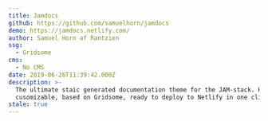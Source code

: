 ```yaml
---
title: Jamdocs
github: https://github.com/samuelhorn/jamdocs
demo: https://jamdocs.netlify.com/
author: Samuel Horn af Rantzien
ssg:
  - Gridsome
cms:
  - No CMS
date: 2019-06-26T11:39:42.000Z
description: >-
  The ultimate staic generated documentation theme for the JAM-stack. Highly
  cusomizable, based on Gridsome, ready to deploy to Netlify in one click.
stale: true
---
```

